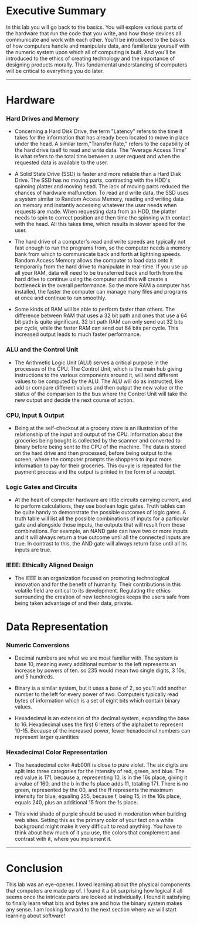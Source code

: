# Executive Summary #
In this lab you will go back to the basics. You will explore various parts of the hardware that run the code that you write, and how those devices all communicate and work with each other. You'll be introduced to the basics of how computers handle and manipulate data, and familiarize yourself with the numeric system upon which all of computing is built. And you'll be introduced to the ethics of creating technology and the importance of designing products morally. This fundamental understanding of computers will be critical to everything you do later.
***


# Hardware #


### Hard Drives and Memory ###
* Concerning a Hard Disk Drive, the term "Latency" refers to the time it takes for the information that has already been located to move in place under the head. A similar term,"Transfer Rate," refers to the capability of the hard drive itself to read and write data. The "Average Access Time" is what refers to the total time between a user request and when the requested data is available to the user.
  
* A Solid State Drive (SSD) is faster and more reliable than a Hard Disk Drive. The SSD has no moving parts, contrasting with the HDD's spinning platter and moving head. The lack of moving parts reduced the chances of hardware malfunction. To read and write data, the SSD uses a system similar to Random Access Memory, reading and writing data on memory and instantly accessing whatever the user needs when requests are made. When requesting data from an HDD, the platter needs to spin to correct position and then time the spinning with contact with the head. All this takes time, which results in slower speed for the user.
  
* The hard drive of a computer's read and write speeds are typically not fast enough to run the programs from, so the computer needs a memory bank from which to communicate back and forth at lightning speeds. Random Access Memory allows the computer to load data onto it temporarily from the hard drive to manipulate in real-time. If you use up all your RAM, data will need to be transferred back and forth from the hard drive to continue using the computer and this will create a bottleneck in the overall performance. So the more RAM a computer has installed, the faster the computer can manage many files and programs at once and continue to run smoothly.
  
* Some kinds of RAM will be able to perform faster than others. The difference between RAM that uses a 32 bit path and ones that use a 64 bit path is quite significant. 32 bit path RAM can only send out 32 bits per cycle, while the faster RAM can send out 64 bits per cycle. This increased output leads to much faster performance.
  
  
  
### ALU and the Control Unit ###

* The Arithmetic Logic Unit (ALU) serves a critical purpose in the processes of the CPU. The Control Unit, which is the main hub giving instructions to the various components around it, will send different values to be computed by the ALU. The ALU will do as instructed, like add or compare different values and then output the new value or the status of the comparison to the bus where the Control Unit will take the new output and decide the next course of action.

### CPU, Input & Output ###

* Being at the self-checkout at a grocery store is an illustration of the relationship of the input and output of the CPU. Information about the groceries being bought is collected by the scanner and converted to binary before being sent to the CPU of the machine. The data is stored on the hard drive and then processed, before being output to the screen, where the computer prompts the shoppers to input more information to pay for their groceries. This cu=yle is repeated for the payment process and the output is printed in the form of a receipt.

### Logic Gates and Circuits ###

* At the heart of computer hardware are little circuits carrying current, and to perform calculations, they use boolean logic gates. Truth tables can be quite handy to demonstrate the possible outcomes of logic gates. A truth table will list all the possible combinations of inputs for a particular gate and alongside those inputs, the outputs that will result from those combinations. For example, an NAND gate can have two or more inputs and it will always return a true outcome until all the connected inputs are true. In contrast to this, the AND gate will always return false until all its inputs are true.

### IEEE: Ethically Aligned Design ###

* The IEEE is an organization focused on promoting technological innovation and for the benefit of humanity. Their contributions in this volatile field are critical to its development. Regulating the ethics surrounding the creation of new technologies keeps the users safe from being taken advantage of and their data, private.


# Data Representation #

### Numeric Conversions ###
* Decimal numbers are what we are most familiar with. The system is base 10, meaning every additional number to the left represents an increase by powers of ten. so 235 would mean two single digits, 3 10s, and 5 hundreds.


* Binary is a similar system, but it uses a base of 2, so you'll add another number to the left for every power of two. Computers typically read bytes of information which is a set of eight bits which contain binary values.


* Hexadecimal is an extension of the decimal system, expanding the base to 16. Hexadecimal uses the first 6 letters of the alphabet to represent 10-15. Because of the increased power, fewer hexadecimal numbers can represent larger quantities

### Hexadecimal Color Representation ###
* The hexadecimal color #ab00ff is close to pure violet. The six digits are split into three categories for the intensity of red, green, and blue. The red value is 171, because a, representing 10, is in the 16s place, giving it a value of 160, and the b in the 1s place adds 11, totaling 171. There is no green, represented by the 00, and the ff represents the maximum intensity for blue, equaling 255, because f, being 15, in the 16s place, equals 240, plus an additional 15 from the 1s place.

* This vivid shade of purple should be used in moderation when building web sites. Setting this as the primary color of your text on a white background might make it very difficult to read anything. You have to think about how much of it you use, the colors that complement and contrast with it, where you implement it.
***
# Conclusion #
This lab was an eye-opener. I loved learning about the physical components that computers are made up of. I found it a bit surprising how logical it all seems once the intricate parts are looked at individually. I found it satisfying to finally learn what bits and bytes are and how the binary system makes any sense. I am looking forward to the next section where we will start learning about software!
